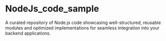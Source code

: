 # NodeJs_code_sample
A curated repository of Node.js code showcasing well-structured, reusable modules and optimized implementations for seamless integration into your backend applications.
